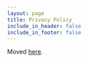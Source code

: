 ```yaml
---
layout: page
title: Privacy Policy
include_in_header: false
include_in_footer: false
---
```


Moved [here](/privacy).
